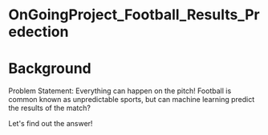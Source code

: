# OnGoingProject_Football_Results_Predection

# Background
Problem Statement: Everything can happen on the pitch! Football is common known as unpredictable sports, but can machine learning predict the results of the match?

Let's find out the answer!

